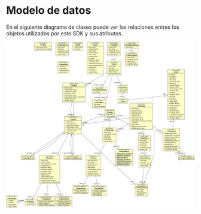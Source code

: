 # Modelo de datos

En el siguiente diagrama de clases puede ver las relaciones entres los objetos utilizados por este SDK y sus atributos.

![Demo image](resources/data-model.png)
